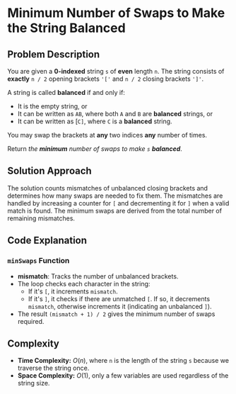 # Minimum Number of Swaps to Make the String Balanced

## Problem Description

You are given a **0-indexed** string `s` of **even** length `n`. The string consists of **exactly** `n / 2` opening brackets `'['` and `n / 2` closing brackets `']'`.

A string is called **balanced** if and only if:

- It is the empty string, or
- It can be written as `AB`, where both `A` and `B` are **balanced** strings, or
- It can be written as [`C]`, where `C` is a **balanced** string.

You may swap the brackets at **any** two indices **any** number of times.

Return *the **minimum** number of swaps to make `s` **balanced***.

## Solution Approach

The solution counts mismatches of unbalanced closing brackets and determines how many swaps are needed to fix them. The mismatches are handled by increasing a counter for `[` and decrementing it for `]` when a valid match is found. The minimum swaps are derived from the total number of remaining mismatches.

## Code Explanation

### `minSwaps` Function

- **mismatch**: Tracks the number of unbalanced brackets.
- The loop checks each character in the string:
  - If it's `[`, it increments `mismatch`.
  - If it's `]`, it checks if there are unmatched `[`. If so, it decrements `mismatch`, otherwise increments it (indicating an unbalanced `]`).
- The result `(mismatch + 1) / 2` gives the minimum number of swaps required.

## Complexity

- **Time Complexity:** $O(n)$, where `n` is the length of the string `s` because we traverse the string once.
- **Space Complexity:** $O(1)$, only a few variables are used regardless of the string size.
